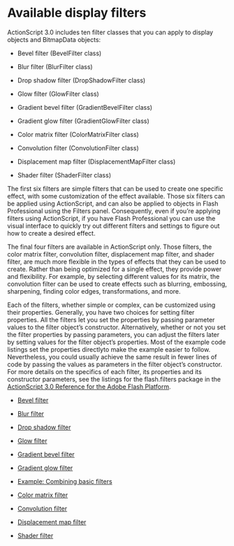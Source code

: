 # Available display filters

<div>

ActionScript 3.0 includes ten filter classes that you can apply to display
objects and BitmapData objects:

- Bevel filter (BevelFilter class)

- Blur filter (BlurFilter class)

- Drop shadow filter (DropShadowFilter class)

- Glow filter (GlowFilter class)

- Gradient bevel filter (GradientBevelFilter class)

- Gradient glow filter (GradientGlowFilter class)

- Color matrix filter (ColorMatrixFilter class)

- Convolution filter (ConvolutionFilter class)

- Displacement map filter (DisplacementMapFilter class)

- Shader filter (ShaderFilter class)

The first six filters are simple filters that can be used to create one specific
effect, with some customization of the effect available. Those six filters can
be applied using ActionScript, and can also be applied to objects in Flash
Professional using the Filters panel. Consequently, even if you’re applying
filters using ActionScript, if you have Flash Professional you can use the
visual interface to quickly try out different filters and settings to figure out
how to create a desired effect.

The final four filters are available in ActionScript only. Those filters, the
color matrix filter, convolution filter, displacement map filter, and shader
filter, are much more flexible in the types of effects that they can be used to
create. Rather than being optimized for a single effect, they provide power and
flexibility. For example, by selecting different values for its matrix, the
convolution filter can be used to create effects such as blurring, embossing,
sharpening, finding color edges, transformations, and more.

Each of the filters, whether simple or complex, can be customized using their
properties. Generally, you have two choices for setting filter properties. All
the filters let you set the properties by passing parameter values to the filter
object’s constructor. Alternatively, whether or not you set the filter
properties by passing parameters, you can adjust the filters later by setting
values for the filter object’s properties. Most of the example code listings set
the properties directlyto make the example easier to follow. Nevertheless, you
could usually achieve the same result in fewer lines of code by passing the
values as parameters in the filter object’s constructor. For more details on the
specifics of each filter, its properties and its constructor parameters, see the
listings for the flash.filters package in the <a
href="http://help.adobe.com/en_US/FlashPlatform/reference/actionscript/3/flash/filters/package-detail.html"
target="_self">ActionScript 3.0 Reference for the Adobe Flash Platform</a>.

</div>

- [Bevel filter](./bevel-filter.md)

- [Blur filter](./blur-filter.md)

- [Drop shadow filter](./drop-shadow-filter.md)

- [Glow filter](./glow-filter.md)

- [Gradient bevel filter](./gradient-bevel-filter.md)

- [Gradient glow filter](./gradient-glow-filter.md)

- [Example: Combining basic filters](./example-combining-basic-filters.md)

- [Color matrix filter](./color-matrix-filter.md)

- [Convolution filter](./convolution-filter.md)

- [Displacement map filter](./displacement-map-filter.md)

- [Shader filter](./shader-filter.md)
